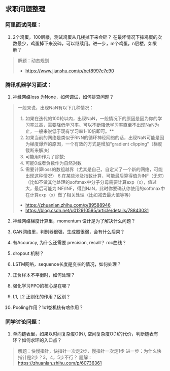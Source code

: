 ## 求职问题整理

### 阿里面试问题：
1. 2个鸡蛋，100层楼，测试鸡蛋从几楼掉下来会碎？ 在最坏情况下摔鸡蛋的次数最少，鸡蛋掉下来没碎，可以继续用。进一步，m个鸡蛋，n层楼，如果解？
> 解题：动态规划
>- https://www.jianshu.com/p/bef8997e7e90

### 腾讯机器学习面试：
1. 神经网络loss 为None，如何调试，如何排查问题？
> 一般来说，出现NaN有以下几种情况：
> 1. 如果在迭代的100轮以内，出现NaN，一般情况下的原因是因为你的学习率过高，需要降低学习率。可以不断降低学习率直至不出现NaN为止，一般来说低于现有学习率1-10倍即可。**
> 2. 如果当前的网络是类似于RNN的循环神经网络的话，出现NaN可能是因为梯度爆炸的原因，一个有效的方式是增加“gradient clipping”（梯度截断来解决）
> 3. 可能用0作为了除数;
> 4. 可能0或者负数作为自然对数
> 5. 需要计算loss的数组越界（尤其是自己，自定义了一个新的网络，可能出现这种情况）
> 6.在某些涉及指数计算，可能最后算得值为INF（无穷）（比如不做其他处理的softmax中分子分母需要计算exp（x），值过大，最后可能为INF/INF，得到NaN，此时你要确认你使用的softmax中在计算exp（x）做了相关处理（比如减去最大值等等）
>- https://zhuanlan.zhihu.com/p/89588946
>- https://blog.csdn.net/u012910595/article/details/78843031
	

2. 神经网络梯度计算里，momentum 设计是为了解决什么问题？

3. GAN网络里，判别器很强，生成器很弱，会有什么后果？

4. 有Accuracy, 为什么还需要 precision, recall？ roc曲线？

5. dropout 机制？

6. LSTM网络，sequence长度是变长的情况，如何处理？

7. 正负样本不平衡时，如何处理？

8. 强化学习PPO的核心是在哪？

9. L1, L2 正则化的作用？区别？

10. Pooling作用？1x1卷机核有啥作用？
        

### 同学讨论问题：
1. 单向链表里，如果以时间复杂度O(N), 空间复杂度O(1)的代价，判断链表有环？如何求环的入口点？
> 解题：快慢指针，快指针一次走2步，慢指针一次走1步
> 进一步：为什么快指针是2步？3，4，5步不行？
> 题解：https://zhuanlan.zhihu.com/p/60736361
    
    
